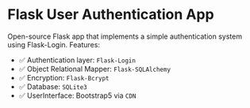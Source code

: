 # Flask User Authentication App

Open-source Flask app that implements a simple authentication system using Flask-Login.
Features:

- ✅ Authentication layer: `Flask-Login`
- ✅ Object Relational Mapper: `Flask-SQLAlchemy`
- ✅ Encryption: `Flask-Bcrypt`
- ✅ Database: `SQLite3`
- ✅ UserInterface: Bootstrap5 via `CDN`
